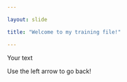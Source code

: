 ```yaml
---

layout: slide

title: "Welcome to my training file!"

---
```


Your text

Use the left arrow to go back!
